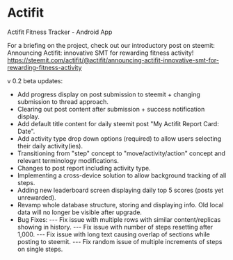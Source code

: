 # Actifit
Actifit Fitness Tracker - Android App

For a briefing on the project, check out our introductory post on steemit: Announcing Actifit: innovative SMT for rewarding fitness activity!
https://steemit.com/actifit/@actifit/announcing-actifit-innovative-smt-for-rewarding-fitness-activity


v 0.2 beta updates:
- Add progress display on post submission to steemit + changing submission to thread approach.
- Clearing out post content after submission + success notification display.
- Add default title content for daily steemit post "My Actifit Report Card: Date".
- Add activity type drop down options (required) to allow users selecting their daily activity(ies).
- Transitioning from "step" concept to "move/activity/action" concept and relevant terminology modifications.
- Changes to post report including activity type.
- Implementing a cross-device solution to allow background tracking of all steps.
- Adding new leaderboard screen displaying daily top 5 scores (posts yet unrewarded).
- Revamp whole database structure, storing and displaying info. Old local data will no longer be visible after upgrade.
- Bug Fixes:
--- Fix issue with multiple rows with similar content/replicas showing in history.
--- Fix issue with number of steps resetting after 1,000.
--- Fix issue with long text causing overlap of sections while posting to steemit.
--- Fix random issue of multiple increments of steps on single steps.
